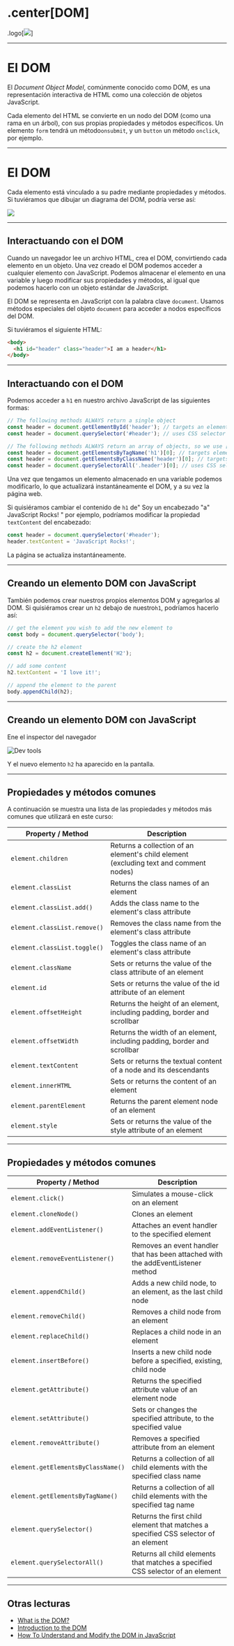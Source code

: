# .center[DOM]

.logo[![](https://pataruco.github.io/ga-assets/assets/logos/ga.svg)]

---

# El DOM

El _Document Object Model_, comúnmente conocido como DOM, es una representación interactiva de HTML como una colección de objetos JavaScript.

Cada elemento del HTML se convierte en un nodo del DOM (como una rama en un árbol), con sus propias propiedades y métodos específicos. Un elemento `form` tendrá un método`onsubmit`, y un `button` un método `onclick`, por ejemplo.

---

# El DOM

Cada elemento está vinculado a su padre mediante propiedades y métodos. Si tuviéramos que dibujar un diagrama del DOM, podría verse así:

![](https://cloud.githubusercontent.com/assets/40461/8267269/558bf840-1751-11e5-8127-12c6e5c34041.png)

---

## Interactuando con el DOM

Cuando un navegador lee un archivo HTML, crea el DOM, convirtiendo cada elemento en un objeto. Una vez creado el DOM podemos acceder a cualquier elemento con JavaScript. Podemos almacenar el elemento en una variable y luego modificar sus propiedades y métodos, al igual que podemos hacerlo con un objeto estándar de JavaScript.

El DOM se representa en JavaScript con la palabra clave `document`. Usamos métodos especiales del objeto `document` para acceder a nodos específicos del DOM.

Si tuviéramos el siguiente HTML:

```html
<body>
  <h1 id="header" class="header">I am a header</h1>
</body>
```

---

## Interactuando con el DOM

Podemos acceder a `h1` en nuestro archivo JavaScript de las siguientes formas:

```js
// The following methods ALWAYS return a single object
const header = document.getElementById('header'); // targets an element by its id
const header = document.querySelector('#header'); // uses CSS selector syntax

// The following methods ALWAYS return an array of objects, so we use [0] to get the first one
const header = document.getElementsByTagName('h1')[0]; // targets elements by their tag
const header = document.getElementsByClassName('header')[0]; // targets elements by the class
const header = document.querySelectorAll('.header')[0]; // uses CSS selector syntax
```

Una vez que tengamos un elemento almacenado en una variable podemos modificarlo, lo que actualizará instantáneamente el DOM, y a su vez la página web.

Si quisiéramos cambiar el contenido de `h1` de" Soy un encabezado "a" JavaScript Rocks! " por ejemplo, podríamos modificar la propiedad `textContent` del encabezado:

```js
const header = document.querySelector('#header');
header.textContent = 'JavaScript Rocks!';
```

La página se actualiza instantáneamente.

---

## Creando un elemento DOM con JavaScript

También podemos crear nuestros propios elementos DOM y agregarlos al DOM. Si quisiéramos crear un `h2` debajo de nuestro`h1`, podríamos hacerlo así:

```js
// get the element you wish to add the new element to
const body = document.querySelector('body');

// create the h2 element
const h2 = document.createElement('H2');

// add some content
h2.textContent = 'I love it!';

// append the element to the parent
body.appendChild(h2);
```

---

## Creando un elemento DOM con JavaScript

Ene el inspector del navegador

<img
src="https://user-images.githubusercontent.com/3531085/35640472-26206478-06b5-11e8-972a-1e2ac158e647.png"
alt="Dev tools"
style="max-width: 200px">

Y el nuevo elemento `h2` ha aparecido en la pantalla.

---

## Propiedades y métodos comunes

A continuación se muestra una lista de las propiedades y métodos más comunes que utilizará en este curso:

| **Property / Method**        | **Description**                                                                       |
| ---------------------------- | ------------------------------------------------------------------------------------- |
| `element.children`           | Returns a collection of an element's child element (excluding text and comment nodes) |
| `element.classList`          | Returns the class names of an element                                                 |
| `element.classList.add()`    | Adds the class name to the element's class attribute                                  |
| `element.classList.remove()` | Removes the class name from the element's class attribute                             |
| `element.classList.toggle()` | Toggles the class name of an element's class attribute                                |
| `element.className`          | Sets or returns the value of the class attribute of an element                        |
| `element.id`                 | Sets or returns the value of the id attribute of an element                           |
| `element.offsetHeight`       | Returns the height of an element, including padding, border and scrollbar             |
| `element.offsetWidth`        | Returns the width of an element, including padding, border and scrollbar              |
| `element.textContent`        | Sets or returns the textual content of a node and its descendants                     |
| `element.innerHTML`          | Sets or returns the content of an element                                             |
| `element.parentElement`      | Returns the parent element node of an element                                         |
| `element.style`              | Sets or returns the value of the style attribute of an element                        |

---

## Propiedades y métodos comunes

| **Property / Method**              | **Description**                                                                     |
| ---------------------------------- | ----------------------------------------------------------------------------------- |
| `element.click()`                  | Simulates a mouse-click on an element                                               |
| `element.cloneNode()`              | Clones an element                                                                   |
| `element.addEventListener()`       | Attaches an event handler to the specified element                                  |
| `element.removeEventListener()`    | Removes an event handler that has been attached with the addEventListener method    |
| `element.appendChild()`            | Adds a new child node, to an element, as the last child node                        |
| `element.removeChild()`            | Removes a child node from an element                                                |
| `element.replaceChild()`           | Replaces a child node in an element                                                 |
| `element.insertBefore()`           | Inserts a new child node before a specified, existing, child node                   |
| `element.getAttribute()`           | Returns the specified attribute value of an element node                            |
| `element.setAttribute()`           | Sets or changes the specified attribute, to the specified value                     |
| `element.removeAttribute()`        | Removes a specified attribute from an element                                       |
| `element.getElementsByClassName()` | Returns a collection of all child elements with the specified class name            |
| `element.getElementsByTagName()`   | Returns a collection of all child elements with the specified tag name              |
| `element.querySelector()`          | Returns the first child element that matches a specified CSS selector of an element |
| `element.querySelectorAll()`       | Returns all child elements that matches a specified CSS selector of an element      |

---

## Otras lecturas

- [What is the DOM?](https://css-tricks.com/dom/)
- [Introduction to the DOM](https://developer.mozilla.org/en-US/docs/Web/API/Document_Object_Model/Introduction)
- [How To Understand and Modify the DOM in JavaScript](https://www.digitalocean.com/community/tutorials/introduction-to-the-dom)
